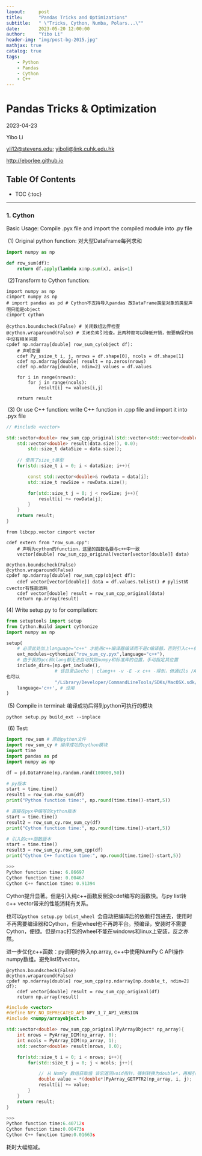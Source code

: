 ```yaml
---
layout:     post
title:      "Pandas Tricks and Optimizations"
subtitle:   " \"Tricks, Cython, Numba, Polars...\""
date:       2023-05-20 12:00:00
author:     "Yibo Li"
header-img: "img/post-bg-2015.jpg"
mathjax: true
catalog: true
tags:
    - Python
    - Pandas
    - Cython
    - C++
---
```


# Pandas Tricks & Optimization

2023-04-23

Yibo Li

yli12@stevens.edu; yiboli@link.cuhk.edu.hk

http://eborlee.github.io

## Table Of Contents

* TOC
{:toc}


---
### **1. Cython**

Basic Usage: Compile .pyx file and import the compiled module into .py file

​	(1) Original python function: 对大型DataFrame每列求和

```python
import numpy as np

def row_sum(df):
    return df.apply(lambda x:np.sum(x), axis=1)
```

​	(2)Transform to Cython function:

```cython
import numpy as np
cimport numpy as np
# import pandas as pd # Cython不支持导入pandas 故DataFrame类型对象的类型声明只能是object
cimport cython

@cython.boundscheck(False) # 关闭数组边界检查
@cython.wraparound(False) # 关闭负索引检查。此两种都可以降低开销，但要确保代码中没有相关问题
cpdef np.ndarray[double] row_sum_cy(object df):
  	# 声明变量
    cdef Py_ssize_t i, j, nrows = df.shape[0], ncols = df.shape[1]
    cdef np.ndarray[double] result = np.zeros(nrows)
    cdef np.ndarray[double, ndim=2] values = df.values

    for i in range(nrows):
        for j in range(ncols):
            result[i] += values[i,j]

    return result
```

​	(3) Or use C++ function: write C++ function in .cpp file and import it into .pyx file

```c++
// #include <vector>

std::vector<double> row_sum_cpp_original(std::vector<std::vector<double> >& data){
    std::vector<double> result(data.size(), 0.0);
		std::size_t dataSize = data.size();
	
  	// 使用了size_t类型
    for(std::size_t i = 0; i < dataSize; i++){

        const std::vector<double>& rowData = data[i];
        std::size_t rowSize = rowData.size();

        for(std::size_t j = 0; j < rowSize; j++){
            result[i] += rowData[j];
        }
    }
    return result;
}
```

```cython
from libcpp.vector cimport vector

cdef extern from "row_sum.cpp":
    # 声明为cython的function，这里的函数名要与c++中一致
    vector[double] row_sum_cpp_original(vector[vector[double]] data)

@cython.boundscheck(False)
@cython.wraparound(False)
cpdef np.ndarray[double] row_sum_cpp(object df):
    cdef vector[vector[double]] data = df.values.tolist() # pylist转cvector有性能消耗
    cdef vector[double] result = row_sum_cpp_original(data)
    return np.array(result)
```

   (4) Write setup.py to for compilation:	

```python
from setuptools import setup
from Cython.Build import cythonize
import numpy as np

setup(
  	# 必须此处加上language="c++" 才能用c++编译器编译而不是c编译器，否则引入c++标准库报错
    ext_modules=cythonize("row_sum_cy.pyx",language="c++"), 
    # 由于我的gcc和clang都无法自动找到numpy和标准库的位置，手动指定其位置
    include_dirs=[np.get_include(), 
                  # 该目录由echo | clang++ -v -E -x c++ -得到，但通过ls /Applications/Xcode.app/Contents/Developer/Toolchains/XcodeDefault.xctoolchain/usr/include/c++/v1/
也可以
                  "/Library/Developer/CommandLineTools/SDKs/MacOSX.sdk/usr/include/c++/v1"],
    language='c++', # 没用
)


```

​	(5) Compile in terminal: 编译成功后得到python可执行的模块

```shell
python setup.py build_ext --inplace
```

​	(6) Test:

```python
import row_sum # 原始python文件
import row_sum_cy # 编译成功的cython模块
import time
import pandas as pd
import numpy as np

df = pd.DataFrame(np.random.rand(100000,50))

# py版本
start = time.time()
result1 = row_sum.row_sum(df)
print("Python function time:", np.round(time.time()-start,5))

# 直接在pyx中编写的cython版本
start = time.time()
result2 = row_sum_cy.row_sum_cy(df)
print("Cython function time:", np.round(time.time()-start,5))

# 引入的c++函数版本
start = time.time()
result3 = row_sum_cy.row_sum_cpp(df)
print("Cython C++ function time:", np.round(time.time()-start,5))

```

```python
>>>
Python function time: 6.86697
Cython function time: 0.00467
Cython C++ function time: 0.91394
```

Cython提升显著。但是引入纯c++函数反倒没cdef编写的函数快。与py list转c++ vector带来的性能消耗有关系。

也可以`python setup.py bdist_wheel `会自动把编译后的依赖打包进去，使用时不再需要编译器和Cython，但是wheel也不再跨平台。预编译，安装时不需要Cython，便捷。但是mac打包的wheel不能在windows和linux上安装，反之亦然。

进一步优化c++函数：py调用时传入np.array, c++中使用NumPy C API操作numpy数组。避免list转vector。

```cython
@cython.boundscheck(False)
@cython.wraparound(False)
cpdef np.ndarray[double] row_sum_cpp(np.ndarray[np.double_t, ndim=2] df):
    cdef vector[double] result = row_sum_cpp_original(df)
    return np.array(result)
```

```c++
#include <vector>
#define NPY_NO_DEPRECATED_API NPY_1_7_API_VERSION
#include <numpy/arrayobject.h>

std::vector<double> row_sum_cpp_original(PyArrayObject* np_array){
    int nrows = PyArray_DIM(np_array, 0);
    int ncols = PyArray_DIM(np_array, 1);
    std::vector<double> result(nrows, 0.0);

    for(std::size_t i = 0; i < nrows; i++){
        for(std::size_t j = 0; j < ncols; j++){

            // 从 NumPy 数组获取值 该宏返回void指针，强制转换为double*，再解引用获取值
            double value = *(double*)PyArray_GETPTR2(np_array, i, j);
            result[i] += value;
        }
    }
    return result;
}
```

```python
>>>
Python function time:6.40712s
Cython function time:0.00473s
Cython C++ function time:0.01663s
```

耗时大幅缩减。